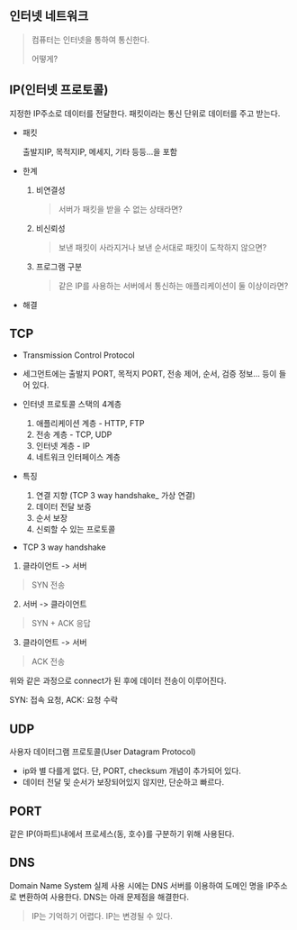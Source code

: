 ## 인터넷 네트워크
> 컴퓨터는 인터넷을 통하여 통신한다.
>
> 
> 어떻게?

## IP(인터넷 프로토콜)

지정한 IP주소로 데이터를 전달한다.
패킷이라는 통신 단위로 데이터를 주고 받는다.

- 패킷
  
  출발지IP,  목적지IP,  메세지, 기타 등등...을 포함
- 한계
  1. 비연결성
     > 서버가 패킷을 받을 수 없는 상태라면?
  2. 비신뢰성
     > 보낸 패킷이 사라지거나 보낸 순서대로 패킷이 도착하지 않으면?
  3. 프로그램 구분
     > 같은 IP를 사용하는 서버에서 통신하는 애플리케이션이 둘 이상이라면?

- 해결

## TCP
- Transmission Control Protocol
- 세그먼트에는 출발지 PORT, 목적지 PORT, 전송 제어, 순서, 검증 정보... 등이 들어 있다.
- 인터넷 프로토콜 스택의 4계층
  1. 애플리케이션 계층 - HTTP, FTP
  2. 전송 계층 - TCP, UDP
  3. 인터넷 계층 - IP
  4. 네트워크 인터페이스 계층 
- 특징
  1. 연결 지향 (TCP 3 way handshake_ 가상 연결)
  2. 데이터 전달 보증
  3. 순서 보장
  4. 신뢰할 수 있는 프로토콜

- TCP 3 way handshake
 1. 클라이언트 -> 서버
  > SYN 전송
 2. 서버 -> 클라이언트
  > SYN + ACK 응답
 3. 클라이언트 -> 서버
  > ACK 전송

위와 같은 과정으로 connect가 된 후에 데이터 전송이 이루어진다.

 SYN: 접속 요청, ACK: 요청 수락

 ## UDP
 
사용자 데이터그램 프로토콜(User Datagram Protocol)
- ip와 별 다를게 없다. 단, PORT, checksum 개념이 추가되어 있다.
- 데이터 전달 및 순서가 보장되어있지 않지만, 단순하고 빠르다.


## PORT

같은 IP(아파트)내에서 프로세스(동, 호수)를 구분하기 위해 사용된다. 

## DNS
Domain Name System
실제 사용 시에는 DNS 서버를 이용하여 도메인 명을 IP주소로 변환하여 사용한다.
DNS는 아래 문제점을 해결한다.
> IP는 기억하기 어렵다.
> IP는 변경될 수 있다.


 
